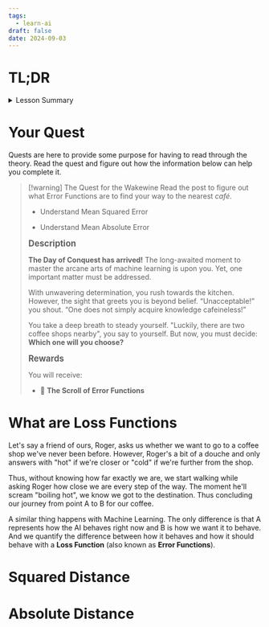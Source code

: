 ```yaml
---
tags:
  - learn-ai
draft: false
date: 2024-09-03
---
```

# TL;DR

<details>
	<summary>Lesson Summary</summary>
	<p>Loss Functions (also known as Error Functions) are used to calculate how far a AI behaviour is from a expected behaviour. The AI uses the result of the error function to take a step in the right direction. There are multiple error functions because each function is better for a given task the AI needs to be better at. </p> 
</details>

# Your Quest

Quests are here to provide some purpose for having to read through the theory. Read the quest and figure out how the information below can help you complete it.

> [!warning] The Quest for the Wakewine
>Read the post to figure out what Error Functions are to find your way to the nearest _café_.
> 
> - Understand Mean Squared Error
> 
> - Understand Mean Absolute Error 
> 
> <big>**Description**</big>
> 
> **The Day of Conquest has arrived!** The long-awaited moment to master the arcane arts of machine learning is upon you. Yet, one important matter must be addressed.
>
>With unwavering determination, you rush towards the kitchen. However, the sight that greets you is beyond belief. “Unacceptable!” you shout. “One does not simply acquire knowledge cafeineless!”
>
>You take a deep breath to steady yourself. "Luckily, there are two coffee shops nearby", you say to yourself. But now, you must decide: **Which one will you choose?**
> 
> <big>**Rewards**</big>
> 
> You will receive: 
> 
> - 📜 **The Scroll of Error Functions**

# What are Loss Functions

Let's say a friend of ours, Roger, asks us whether we want to go to a coffee shop we've never been before. However, Roger's a bit of a douche and only answers with "hot" if we're closer or "cold" if we're further from the shop.

Thus, without knowing how far exactly we are, we start walking while asking Roger how close we are every step of the way. The moment he'll scream "boiling hot", we know we got to the destination. Thus concluding our journey from point A to B for our coffee.

A similar thing happens with Machine Learning. The only difference is that A represents how the AI behaves right now and B is how we want it to behave. And we quantify the difference between how it behaves and how it should behave with a **Loss Function** (also known as **Error Functions**).
# Squared Distance


# Absolute Distance

